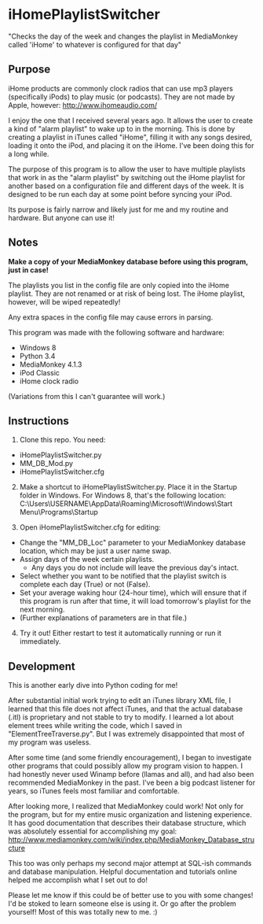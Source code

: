 iHomePlaylistSwitcher
=====================

"Checks the day of the week and changes the playlist in MediaMonkey called 'iHome' to whatever is configured for that day"

Purpose
-------

iHome products are commonly clock radios that can use mp3 players (specifically iPods) to play music (or podcasts). They are not made by Apple, however: http://www.ihomeaudio.com/

I enjoy the one that I received several years ago. It allows the user to create a kind of "alarm playlist" to wake up to in the morning. This is done by creating a playlist in iTunes called "iHome", filling it with any songs desired, loading it onto the iPod, and placing it on the iHome. I've been doing this for a long while.

The purpose of this program is to allow the user to have multiple playlists that work in as the "alarm playlist" by switching out the iHome playlist for another based on a configuration file and different days of the week. It is designed to be run each day at some point before syncing your iPod.

Its purpose is fairly narrow and likely just for me and my routine and hardware. But anyone can use it!

Notes
-----

__Make a copy of your MediaMonkey database before using this program, just in case!__

The playlists you list in the config file are only copied into the iHome playlist. They are not renamed or at risk of being lost. The iHome playlist, however, will be wiped repeatedly!

Any extra spaces in the config file may cause errors in parsing.

This program was made with the following software and hardware:
 - Windows 8
 - Python 3.4
 - MediaMonkey 4.1.3
 - iPod Classic
 - iHome clock radio

(Variations from this I can't guarantee will work.)

Instructions
------------

1. Clone this repo. You need:
 - iHomePlaylistSwitcher.py
 - MM_DB_Mod.py
 - iHomePlaylistSwitcher.cfg

2. Make a shortcut to iHomePlaylistSwitcher.py. Place it in the Startup folder in Windows. For Windows 8, that's the following location: C:\Users\USERNAME\AppData\Roaming\Microsoft\Windows\Start Menu\Programs\Startup

3. Open iHomePlaylistSwitcher.cfg for editing:
 - Change the "MM_DB_Loc" parameter to your MediaMonkey database location, which may be just a user name swap.
 - Assign days of the week certain playlists.
   - Any days you do not include will leave the previous day's intact.
 - Select whether you want to be notified that the playlist switch is complete each day (True) or not (False).
 - Set your average waking hour (24-hour time), which will ensure that if this program is run after that time, it will load tomorrow's playlist for the next morning.
 - (Further explanations of parameters are in that file.)

4. Try it out! Either restart to test it automatically running or run it immediately.

Development
-----------

This is another early dive into Python coding for me!

After substantial initial work trying to edit an iTunes library XML file, I learned that this file does not affect iTunes, and that the actual database (.itl) is proprietary and not stable to try to modify. I learned a lot about element trees while writing the code, which I saved in "ElementTreeTraverse.py". But I was extremely disappointed that most of my program was useless.

After some time (and some friendly encouragement), I began to investigate other programs that could possibly allow my program vision to happen. I had honestly never used Winamp before (llamas and all), and had also been recommended MediaMonkey in the past. I've been a big podcast listener for years, so iTunes feels most familiar and comfortable.

After looking more, I realized that MediaMonkey could work! Not only for the program, but for my entire music organization and listening experience. It has good documentation that describes their database structure, which was absolutely essential for accomplishing my goal: http://www.mediamonkey.com/wiki/index.php/MediaMonkey_Database_structure

This too was only perhaps my second major attempt at SQL-ish commands and database manipulation. Helpful documentation and tutorials online helped me accomplish what I set out to do!

Please let me know if this could be of better use to you with some changes! I'd be stoked to learn someone else is using it. Or go after the problem yourself! Most of this was totally new to me. :)
